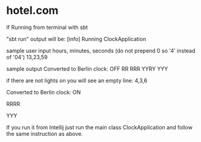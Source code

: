 # hotel.com

If Running from terminal with sbt

"sbt run" output will be:
[info] Running ClockApplication

sample user input hours, minutes, seconds (do not prepend 0 so '4' instead of '04')
13,23,59

sample output
Converted to Berlin clock:
OFF
RR
RRR
YYRY
YYY


if there are not lights on you will see an empty line:
4,3,6

Converted to Berlin clock:
ON

RRRR

YYY


If you run it from Intellij just run the main class ClockApplication and follow the same instruction as above.
